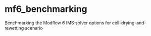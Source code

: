# mf6_benchmarking
Benchmarking the Modflow 6 IMS solver options for cell-drying-and-rewetting scenario
